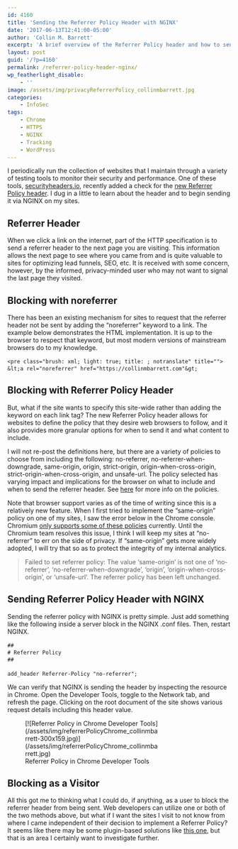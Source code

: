 ```yaml
---
id: 4160
title: 'Sending the Referrer Policy Header with NGINX'
date: '2017-06-13T12:41:00-05:00'
author: 'Collin M. Barrett'
excerpt: 'A brief overview of the Referrer Policy header and how to send it with NGINX.'
layout: post
guid: '/?p=4160'
permalink: /referrer-policy-header-nginx/
wp_featherlight_disable:
    - ''
image: /assets/img/privacyReferrerPolicy_collinmbarrett.jpg
categories:
    - InfoSec
tags:
    - Chrome
    - HTTPS
    - NGINX
    - Tracking
    - WordPress
---
```


I periodically run the collection of websites that I maintain through a variety of testing tools to monitor their security and performance. One of these tools, [securityheaders.io](https://securityheaders.com/), recently added a check for the [new Referrer Policy header](https://scotthelme.co.uk/a-new-security-header-referrer-policy/). I dug in a little to learn about the header and to begin sending it via NGINX on my sites.

## Referrer Header

When we click a link on the internet, part of the HTTP specification is to send a referrer header to the next page you are visiting. This information allows the next page to see where you came from and is quite valuable to sites for optimizing lead funnels, SEO, etc. It is received with some concern, however, by the informed, privacy-minded user who may not want to signal the last page they visited.

## Blocking with noreferrer

There has been an existing mechanism for sites to request that the referrer header not be sent by adding the “noreferrer” keyword to a link. The example below demonstrates the HTML implementation. It is up to the browser to respect that keyword, but most modern versions of mainstream browsers do to my knowledge.

```
<pre class="brush: xml; light: true; title: ; notranslate" title="">
&lt;a rel="noreferrer" href="https://collinmbarrett.com"&gt;
```

## Blocking with Referrer Policy Header

But, what if the site wants to specify this site-wide rather than adding the keyword on each link tag? The new Referrer Policy header allows for websites to define the policy that they desire web browsers to follow, and it also provides more granular options for when to send it and what content to include.

I will not re-post the definitions here, but there are a variety of policies to choose from including the following: no-referrer, no-referrer-when-downgrade, same-origin, origin, strict-origin, origin-when-cross-origin, strict-origin-when-cross-origin, and unsafe-url. The policy selected has varying impact and implications for the browser on what to include and when to send the referrer header. See [here](https://www.w3.org/TR/referrer-policy/#referrer-policies) for more info on the policies.

Note that browser support varies as of the time of writing since this is a relatively new feature. When I first tried to implement the “same-origin” policy on one of my sites, I saw the error below in the Chrome console. Chromium [only supports some of these policies](https://bugs.chromium.org/p/chromium/issues/detail?id=627968&q=Referrer-Policy%20header%20strict&colspec=ID%20Pri%20M%20Stars%20ReleaseBlock%20Component%20Status%20Owner%20Summary%20OS%20Modified) currently. Until the Chromium team resolves this issue, I think I will keep my sites at “no-referrer” to err on the side of privacy. If “same-origin” gets more widely adopted, I will try that so as to protect the integrity of my internal analytics.

> Failed to set referrer policy: The value ‘same-origin’ is not one of ‘no-referrer’, ‘no-referrer-when-downgrade’, ‘origin’, ‘origin-when-cross-origin’, or ‘unsafe-url’. The referrer policy has been left unchanged.

## Sending Referrer Policy Header with NGINX

Sending the referrer policy with NGINX is pretty simple. Just add something like the following inside a server block in the NGINX .conf files. Then, restart NGINX.

```
##
# Referrer Policy
##

add_header Referrer-Policy "no-referrer";

```

We can verify that NGINX is sending the header by inspecting the resource in Chrome. Open the Developer Tools, toggle to the Network tab, and refresh the page. Clicking on the root document of the site shows various request details including this header value.

<figure aria-describedby="caption-attachment-4199" class="wp-caption aligncenter" id="attachment_4199" style="width: 300px">[![Referrer Policy in Chrome Developer Tools](/assets/img/referrerPolicyChrome_collinmbarrett-300x159.jpg)](/assets/img/referrerPolicyChrome_collinmbarrett.jpg)<figcaption class="wp-caption-text" id="caption-attachment-4199">Referrer Policy in Chrome Developer Tools</figcaption></figure>

## Blocking as a Visitor

All this got me to thinking what I could do, if anything, as a user to block the referrer header from being sent. Web developers can utilize one or both of the two methods above, but what if I want the sites I visit to not know from where I came independent of their decision to implement a Referrer Policy? It seems like there may be some plugin-based solutions like [this one](https://chrome.google.com/webstore/detail/noref/dkpkjedlegmelkogpgamcaemgbanohip), but that is an area I certainly want to investigate further.